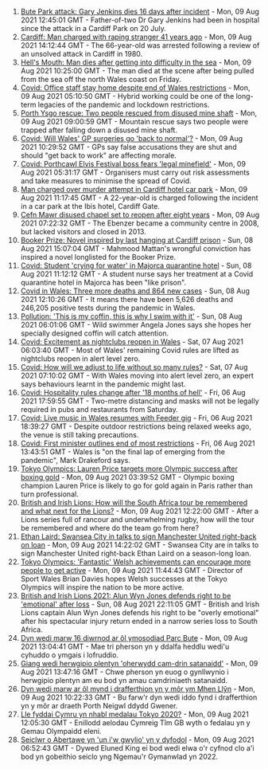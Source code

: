 1. [Bute Park attack: Gary Jenkins dies 16 days after incident](https://www.bbc.co.uk/news/uk-wales-58146759) - Mon, 09 Aug 2021 12:45:01 GMT - Father-of-two Dr Gary Jenkins had been in hospital since the attack in a Cardiff Park on 20 July.
2. [Cardiff: Man charged with raping stranger 41 years ago](https://www.bbc.co.uk/news/uk-wales-58149303) - Mon, 09 Aug 2021 14:12:44 GMT - The 66-year-old was arrested following a review of an unsolved attack in Cardiff in 1980.
3. [Hell's Mouth: Man dies after getting into difficulty in the sea](https://www.bbc.co.uk/news/uk-wales-58124059) - Mon, 09 Aug 2021 10:25:00 GMT - The man died at the scene after being pulled from the sea off the north Wales coast on Friday.
4. [Covid: Office staff stay home despite end of Wales restrictions](https://www.bbc.co.uk/news/uk-wales-58118679) - Mon, 09 Aug 2021 05:10:50 GMT - Hybrid working could be one of the long-term legacies of the pandemic and lockdown restrictions.
5. [Porth Ysgo rescue: Two people rescued from disused mine shaft](https://www.bbc.co.uk/news/uk-wales-58143594) - Mon, 09 Aug 2021 09:00:59 GMT - Mountain rescue says two people were trapped after falling down a disused mine shaft.
6. [Covid: Will Wales' GP surgeries go 'back to normal'?](https://www.bbc.co.uk/news/uk-wales-58086060) - Mon, 09 Aug 2021 10:29:52 GMT - GPs say false accusations they are shut and should "get back to work" are affecting morale.
7. [Covid: Porthcawl Elvis Festival boss fears 'legal minefield'](https://www.bbc.co.uk/news/uk-wales-58139154) - Mon, 09 Aug 2021 05:31:17 GMT - Organisers must carry out risk assessments and take measures to minimise the spread of Covid.
8. [Man charged over murder attempt in Cardiff hotel car park](https://www.bbc.co.uk/news/uk-wales-58146758) - Mon, 09 Aug 2021 11:17:45 GMT - A 22-year-old is charged following the incident in a car park at the Ibis hotel, Cardiff Gate.
9. [Cefn Mawr disused chapel set to reopen after eight years](https://www.bbc.co.uk/news/uk-wales-58139831) - Mon, 09 Aug 2021 07:22:32 GMT - The Ebenzer became a community centre in 2008, but lacked visitors and closed in 2013.
10. [Booker Prize: Novel inspired by last hanging at Cardiff prison](https://www.bbc.co.uk/news/uk-wales-58112179) - Sun, 08 Aug 2021 15:07:04 GMT - Mahmood Mattan's wrongful conviction has inspired a novel longlisted for the Booker Prize.
11. [Covid: Student 'crying for water' in Majorca quarantine hotel](https://www.bbc.co.uk/news/uk-wales-58129253) - Sun, 08 Aug 2021 11:12:12 GMT - A student nurse says her treatment at a Covid quarantine hotel in Majorca has been "like prison".
12. [Covid in Wales: Three more deaths and 864 new cases](https://www.bbc.co.uk/news/uk-wales-58129989) - Sun, 08 Aug 2021 12:10:26 GMT - It means there have been 5,626 deaths and 246,205 positive tests during the pandemic in Wales.
13. [Pollution: 'This is my coffin, this is why I swim with it'](https://www.bbc.co.uk/news/uk-wales-58023181) - Sun, 08 Aug 2021 06:01:06 GMT - Wild swimmer Angela Jones says she hopes her specially designed coffin will catch attention.
14. [Covid: Excitement as nightclubs reopen in Wales](https://www.bbc.co.uk/news/uk-wales-58123120) - Sat, 07 Aug 2021 06:03:40 GMT - Most of Wales' remaining Covid rules are lifted as nightclubs reopen in alert level zero.
15. [Covid: How will we adjust to life without so many rules?](https://www.bbc.co.uk/news/uk-wales-58121667) - Sat, 07 Aug 2021 07:10:02 GMT - With Wales moving into alert level zero, an expert says behaviours learnt in the pandemic might last.
16. [Covid: Hospitality rules change after '18 months of hell'](https://www.bbc.co.uk/news/uk-wales-58122602) - Fri, 06 Aug 2021 17:59:55 GMT - Two-metre distancing and masks will not be legally required in pubs and restaurants from Saturday.
17. [Covid: Live music in Wales resumes with Feeder gig](https://www.bbc.co.uk/news/uk-wales-58122607) - Fri, 06 Aug 2021 18:39:27 GMT - Despite outdoor restrictions being relaxed weeks ago, the venue is still taking precautions.
18. [Covid: First minister outlines end of most restrictions](https://www.bbc.co.uk/news/uk-wales-58119923) - Fri, 06 Aug 2021 13:43:51 GMT - Wales is "on the final lap of emerging from the pandemic", Mark Drakeford says.
19. [Tokyo Olympics: Lauren Price targets more Olympic success after boxing gold](https://www.bbc.co.uk/sport/olympics/58140662) - Mon, 09 Aug 2021 03:39:52 GMT - Olympic boxing champion Lauren Price is likely to go for gold again in Paris rather than turn professional.
20. [British and Irish Lions: How will the South Africa tour be remembered and what next for the Lions?](https://www.bbc.co.uk/sport/rugby-union/58146218) - Mon, 09 Aug 2021 12:22:00 GMT - After a Lions series full of rancour and underwhelming rugby, how will the tour be remembered and where do the team go from here?
21. [Ethan Laird: Swansea City in talks to sign Manchester United right-back on loan](https://www.bbc.co.uk/sport/football/58148502) - Mon, 09 Aug 2021 14:22:02 GMT - Swansea City are in talks to sign Manchester United right-back Ethan Laird on a season-long loan.
22. [Tokyo Olympics: 'Fantastic' Welsh achievements can encourage more people to get active](https://www.bbc.co.uk/sport/wales/58142192) - Mon, 09 Aug 2021 11:44:43 GMT - Director of Sport Wales Brian Davies hopes Welsh successes at the Tokyo Olympics will inspire the nation to be more active.
23. [British and Irish Lions 2021: Alun Wyn Jones defends right to be 'emotional' after loss](https://www.bbc.co.uk/sport/rugby-union/58138564) - Sun, 08 Aug 2021 22:11:05 GMT - British and Irish Lions captain Alun Wyn Jones defends his right to be "overly emotional" after his spectacular injury return ended in a narrow series loss to South Africa.
24. [Dyn wedi marw 16 diwrnod ar ôl ymosodiad Parc Bute](https://www.bbc.co.uk/newyddion/58145696) - Mon, 09 Aug 2021 13:04:41 GMT - Mae tri pherson yn y ddalfa heddlu wedi'u cyhuddo o ymgais i lofruddio.
25. [Giang wedi herwgipio plentyn 'oherwydd cam-drin satanaidd'](https://www.bbc.co.uk/newyddion/58146737) - Mon, 09 Aug 2021 13:47:16 GMT - Chwe pherson yn euog o gynllwynio i herwgipio plentyn am eu bod yn amau camdriniaeth satanaidd.
26. [Dyn wedi marw ar ôl mynd i drafferthion yn y môr ym Mhen Llŷn](https://www.bbc.co.uk/newyddion/58118178) - Mon, 09 Aug 2021 10:22:33 GMT - Bu farw'r dyn wedi iddo fynd i drafferthion yn y môr ar draeth Porth Neigwl ddydd Gwener.
27. [Lle fyddai Cymru yn nhabl medalau Tokyo 2020?](https://www.bbc.co.uk/newyddion/58144971) - Mon, 09 Aug 2021 12:05:30 GMT - Enillodd aelodau Cymreig Tîm GB wyth o fedalau yn y Gemau Olympaidd eleni.
28. [Seiclwr o Abertawe yn 'un i'w gwylio' yn y dyfodol](https://www.bbc.co.uk/newyddion/58139612) - Mon, 09 Aug 2021 06:52:43 GMT - Dywed Eluned King ei bod wedi elwa o'r cyfnod clo a'i bod yn gobeithio seiclo yng Ngemau'r Gymanwlad yn 2022.
